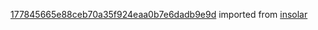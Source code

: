 [177845665e88ceb70a35f924eaa0b7e6dadb9e9d](https://github.com/insolar/insolar/commit/177845665e88ceb70a35f924eaa0b7e6dadb9e9d) imported from [insolar](https://github.com/insolar/insolar)
